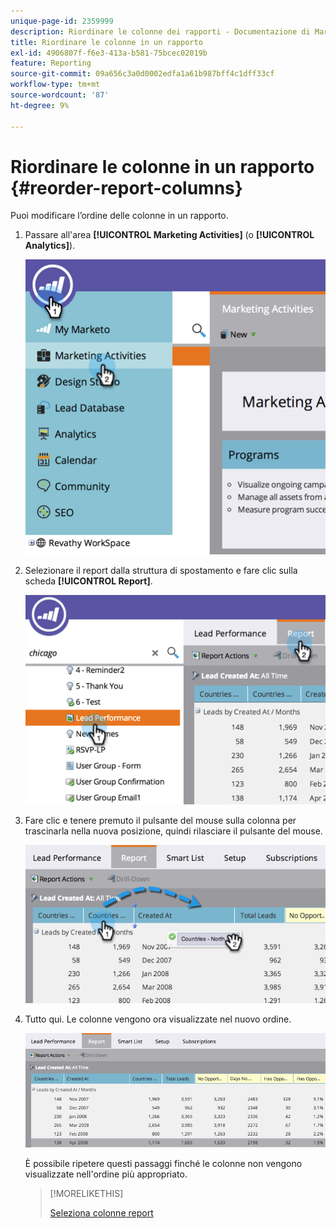 ```yaml
---
unique-page-id: 2359999
description: Riordinare le colonne dei rapporti - Documentazione di Marketo - Documentazione del prodotto
title: Riordinare le colonne in un rapporto
exl-id: 4906807f-f6e3-413a-b581-75bcec02019b
feature: Reporting
source-git-commit: 09a656c3a0d0002edfa1a61b987bff4c1dff33cf
workflow-type: tm+mt
source-wordcount: '87'
ht-degree: 9%

---
```


# Riordinare le colonne in un rapporto {#reorder-report-columns}

Puoi modificare l’ordine delle colonne in un rapporto.

1. Passare all&#39;area **[!UICONTROL Marketing Activities]** (o **[!UICONTROL Analytics]**).

   ![](assets/image2014-9-16-10-3a50-3a27.png)

1. Selezionare il report dalla struttura di spostamento e fare clic sulla scheda **[!UICONTROL Report]**.

   ![](assets/image2014-9-16-10-3a50-3a31.png)

1. Fare clic e tenere premuto il pulsante del mouse sulla colonna per trascinarla nella nuova posizione, quindi rilasciare il pulsante del mouse.

   ![](assets/image2014-9-16-10-3a50-3a34.png)

1. Tutto qui. Le colonne vengono ora visualizzate nel nuovo ordine.

   ![](assets/image2014-9-16-10-3a50-3a37.png)

   È possibile ripetere questi passaggi finché le colonne non vengono visualizzate nell&#39;ordine più appropriato.

   >[!MORELIKETHIS]
   >
   >[Seleziona colonne report](/help/marketo/product-docs/reporting/basic-reporting/editing-reports/select-report-columns.md)
